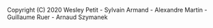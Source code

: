 
Copyright (C) 2020 Wesley Petit - Sylvain Armand - Alexandre Martin - Guillaume Ruer - Arnaud Szymanek
